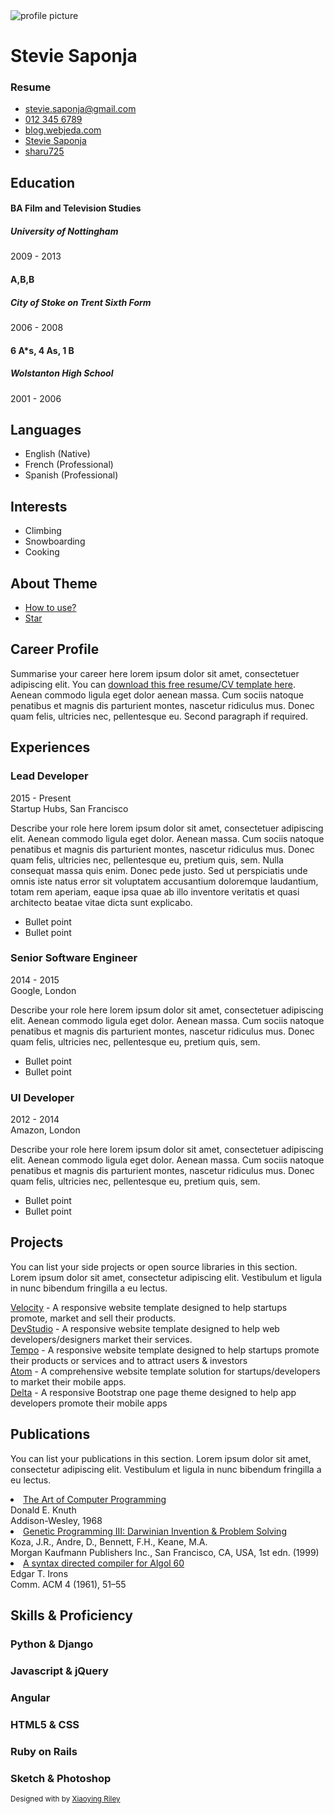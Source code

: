 
<!DOCTYPE html>
<!--[if IE 8]> <html lang="en" class="ie8"> <![endif]-->
<!--[if IE 9]> <html lang="en" class="ie9"> <![endif]-->
<!--[if !IE]><!--> <html lang="en"> <!--<![endif]-->
<head>
<title>My Resume</title>

<meta charset="utf-8">
<meta http-equiv="X-UA-Compatible" content="IE=edge">
<meta name="viewport" content="width=device-width, initial-scale=1.0">
<meta name="description" content="A beautiful Jekyll theme for creating resume">

<link rel="shortcut icon" href="favicon.ico">

<link rel="stylesheet" href="/online-cv/assets/plugins/bootstrap/css/bootstrap.min.css">

<link rel="stylesheet" href="/online-cv/assets/plugins/font-awesome/css/all.css">

<link id="theme-style" rel="stylesheet" href="/online-cv/assets/css/main.css">

<!--[if lt IE 9]>
      <script src="https://oss.maxcdn.com/html5shiv/3.7.2/html5shiv.min.js"></script>
      <script src="https://oss.maxcdn.com/respond/1.4.2/respond.min.js"></script>
    <![endif]-->
</head>
<body>
<div class="wrapper">
<div class="sidebar-wrapper">
<div class="profile-container">
<img class="avatar" src="/online-cv/assets/images/profile.png" alt="profile picture" />
<h1 class="name">Stevie Saponja</h1>
<h3 class="tagline">Resume</h3>
</div>
<div class="contact-container container-block">
<ul class="list-unstyled contact-list">
<li class="email"><i class="fas fa-envelope"></i>
<a href="mailto:stevie.saponja@gmail.com">stevie.saponja@gmail.com</a>
</li>
<li class="phone"><i class="fas fa-phone"></i>
<a href="tel:012 345 6789">012 345 6789</a>
</li>
<li class="website"><i class="fas fa-globe-americas"></i>
<a href="http://blog.webjeda.com" target="_blank">blog.webjeda.com</a>
</li>
<li class="linkedin"><i class="fab fa-linkedin"></i>
<a href="https://www.linkedin.com/in/stevie-saponja-4161531a/" target="_blank">Stevie Saponja</a>
</li>
<li class="github"><i class="fab fa-github"></i>
<a href="https://github.com/sharu725" target="_blank">sharu725</a>

</li>
</ul>
</div>
<div class="education-container container-block">
<h2 class="container-block-title">
Education
</h2>
<div class="item">
<h4 class="degree">BA Film and Television Studies</h4>
<h5 class="meta">University of Nottingham</h5>
<div class="time">2009 - 2013</div>
</div>
<div class="item">
<h4 class="A-Levels">A,B,B</h4>
<h5 class="meta">City of Stoke on Trent Sixth Form</h5>
<div class="time">2006 - 2008</div>
</div>
<div class="item">
<h4 class="GCSEs">6 A*s, 4 As, 1 B</h4>
<h5 class="meta">Wolstanton High School</h5>
<div class="time">2001 - 2006</div>
</div>
<div class="languages-container container-block">
<h2 class="container-block-title">
Languages
</h2>
<ul class="list-unstyled interests-list">
<li>
English
<span class="lang-desc">(Native)</span>
</li>
<li>
French
<span class="lang-desc">(Professional)</span>
</li>
<li>
Spanish
<span class="lang-desc">(Professional)</span>
</li>
</ul>
</div>
<div class="interests-container container-block">
<h2 class="container-block-title">
Interests
</h2>
<ul class="list-unstyled interests-list">
<li>Climbing</li>
<li>Snowboarding</li>
<li>Cooking</li>
</ul>
</div>
<div class="remove-container container-block">
<h2 class="container-block-title">
About Theme
</h2>
<ul class="list-unstyled interests-list">
<li><a target="_blank" href="https://www.youtube.com/watch?v=Jnmj1dXDbNk">How to use?</a></li>
<li><a class="github-button" href="https://github.com/sharu725/online-cv" data-icon="octicon-star" data-show-count="true" aria-label="Star sharu725/online-cv on GitHub">Star</a>
<script async defer src="https://buttons.github.io/buttons.js"></script>
</ul>
</div>
</div>
<div class="main-wrapper">
<section class="section summary-section">
<h2 class="section-title">
<span class="fa-stack fa-xs">
<i class="fas fa-circle fa-stack-2x"></i>
<i class="fas fa-user fa-stack-1x fa-inverse"></i>
</span>
Career Profile
</h2>
<div class="summary">
<p>Summarise your career here lorem ipsum dolor sit amet, consectetuer
adipiscing elit. You can <a href="">download this free resume/CV template here</a>.
Aenean commodo ligula eget dolor aenean massa. Cum sociis natoque
penatibus et magnis dis parturient montes, nascetur ridiculus mus.
Donec quam felis, ultricies nec, pellentesque eu.
Second paragraph if required.</p>
</div>
</section>
<section class="section experiences-section">
<h2 class="section-title">
<span class="fa-stack fa-xs">
<i class="fas fa-circle fa-stack-2x"></i>
<i class="fas fa-briefcase fa-stack-1x fa-inverse"></i>
</span>
Experiences
</h2>
<div class="item">
<div class="meta">
<div class="upper-row">
<h3 class="job-title">Lead Developer</h3>
<div class="time">2015 - Present</div>
</div>
<div class="company">Startup Hubs, San Francisco</div>
</div>
<div class="details">
<p>Describe your role here lorem ipsum dolor sit amet, consectetuer
adipiscing elit. Aenean commodo ligula eget dolor. Aenean massa.
Cum sociis natoque penatibus et magnis dis parturient montes,
nascetur ridiculus mus. Donec quam felis, ultricies nec,
pellentesque eu, pretium quis, sem. Nulla consequat massa quis
enim. Donec pede justo. Sed ut perspiciatis unde omnis iste natus
error sit voluptatem accusantium doloremque laudantium, totam rem
aperiam, eaque ipsa quae ab illo inventore veritatis et quasi
architecto beatae vitae dicta sunt explicabo.</p>
<ul>
<li>Bullet point</li>
<li>Bullet point</li>
</ul>
</div>
</div>
<div class="item">
<div class="meta">
<div class="upper-row">
<h3 class="job-title">Senior Software Engineer</h3>
<div class="time">2014 - 2015</div>
</div>
<div class="company">Google, London</div>
</div>
<div class="details">
<p>Describe your role here lorem ipsum dolor sit amet, consectetuer
adipiscing elit. Aenean commodo ligula eget dolor. Aenean massa.
Cum sociis natoque penatibus et magnis dis parturient montes,
nascetur ridiculus mus. Donec quam felis, ultricies nec,
pellentesque eu, pretium quis, sem.</p>
<ul>
<li>Bullet point</li>
<li>Bullet point</li>
</ul>
</div>
</div>
<div class="item">
<div class="meta">
<div class="upper-row">
<h3 class="job-title">UI Developer</h3>
<div class="time">2012 - 2014</div>
</div>
<div class="company">Amazon, London</div>
</div>
<div class="details">
<p>Describe your role here lorem ipsum dolor sit amet, consectetuer
adipiscing elit. Aenean commodo ligula eget dolor. Aenean massa.
Cum sociis natoque penatibus et magnis dis parturient montes,
nascetur ridiculus mus. Donec quam felis, ultricies nec,
pellentesque eu, pretium quis, sem.</p>
<ul>
<li>Bullet point</li>
<li>Bullet point</li>
</ul>
</div>
</div>
</section>
<section class="section projects-section">
<h2 class="section-title">
<span class="fa-stack fa-xs">
<i class="fas fa-circle fa-stack-2x"></i>
 <i class="fas fa-archive fa-stack-1x fa-inverse"></i>
</span>
Projects
</h2>
<div class="intro">
<p>You can list your side projects or open source libraries in this section. Lorem ipsum dolor sit amet, consectetur adipiscing elit. Vestibulum et ligula in nunc bibendum fringilla a eu lectus.
</p>
</div>
<div class="item">
<span class="project-title">
<a href="#hook" target="_blank">Velocity</a>
</span>
- <span class="project-tagline">A responsive website template designed to help startups promote, market and sell their products.</span>
</div>
<div class="item">
<span class="project-title">
<a href="#" target="_blank">DevStudio</a>
</span>
- <span class="project-tagline">A responsive website template designed to help web developers/designers market their services.</span>
</div>
<div class="item">
<span class="project-title">
<a href="#" target="_blank">Tempo</a>
</span>
- <span class="project-tagline">A responsive website template designed to help startups promote their products or services and to attract users &amp; investors</span>
</div>
<div class="item">
<span class="project-title">
<a href="#" target="_blank">Atom</a>
</span>
- <span class="project-tagline">A comprehensive website template solution for startups/developers to market their mobile apps.</span>
</div>
<div class="item">
<span class="project-title">
<a href="#" target="_blank">Delta</a>
</span>
- <span class="project-tagline">A responsive Bootstrap one page theme designed to help app developers promote their mobile apps</span>
</div>
</section>
<section class="section publications-section">
<h2 class="section-title">
<span class="fa-stack fa-xs">
<i class="fas fa-circle fa-stack-2x"></i>
<i class="fas fa-file-alt fa-stack-1x fa-inverse"></i>
</span>
Publications
</h2>
<div class="intro">
<p>You can list your publications in this section. Lorem ipsum dolor sit
amet, consectetur adipiscing elit. Vestibulum et ligula in nunc
bibendum fringilla a eu lectus.</p>
</div>
<div class="item">
<li><a href="#">The Art of Computer Programming</a></li>
<div class="publication-authors">Donald E. Knuth</div>
<div class="publication-conference">Addison-Wesley, 1968</div>
</div>
<div class="item">
<li><a href="#">Genetic Programming III: Darwinian Invention &amp; Problem Solving</a></li>
<div class="publication-authors">Koza, J.R., Andre, D., Bennett, F.H., Keane, M.A.</div>
<div class="publication-conference">Morgan Kaufmann Publishers Inc., San Francisco, CA, USA, 1st edn. (1999)</div>
</div>
<div class="item">
<li><a href="#">A syntax directed compiler for Algol 60</a></li>
<div class="publication-authors">Edgar T. Irons</div>
<div class="publication-conference">Comm. ACM 4 (1961), 51–55</div>
</div>
</section>
<section class="skills-section section">
<h2 class="section-title">
<span class="fa-stack fa-xs">
<i class="fas fa-circle fa-stack-2x"></i>
<i class="fas fa-wrench fa-stack-1x fa-inverse"></i>
</span>
Skills &amp; Proficiency
</h2>
<div class="skillset">
<div class="item">
<h3 class="level-title">Python & Django</h3>
<div class="level-bar">
<div class="level-bar-inner" data-level="98%">
</div>
</div>
</div>
<div class="item">
<h3 class="level-title">Javascript & jQuery</h3>
<div class="level-bar">
<div class="level-bar-inner" data-level="98%">
</div>
</div>
</div>
<div class="item">
<h3 class="level-title">Angular</h3>
<div class="level-bar">
<div class="level-bar-inner" data-level="98%">
</div>
</div>
</div>
<div class="item">
<h3 class="level-title">HTML5 & CSS</h3>
<div class="level-bar">
<div class="level-bar-inner" data-level="95%">
</div>
</div>
</div>
<div class="item">
<h3 class="level-title">Ruby on Rails</h3>
<div class="level-bar">
<div class="level-bar-inner" data-level="85%">
</div>
</div>
</div>
<div class="item">
<h3 class="level-title">Sketch & Photoshop</h3>
<div class="level-bar">
<div class="level-bar-inner" data-level="60%">
</div>
</div>
</div>
</div>
</section>
</div>
</div>
<footer class="footer">
<div class="text-center">

<small class="copyright">Designed with <i class="fas fa-heart"></i> by <a href="http://themes.3rdwavemedia.com" target="_blank" rel="nofollow">Xiaoying Riley</a>
</small>
</div>
</footer>

<script type="text/javascript" src="/online-cv/assets/plugins/jquery-1.11.3.min.js"></script>
<script type="text/javascript" src="/online-cv/assets/plugins/bootstrap/js/bootstrap.min.js"></script>

<script type="text/javascript" src="/online-cv/assets/js/main.js"></script>

<script>
  (function (i, s, o, g, r, a, m) {
    i['GoogleAnalyticsObject'] = r;
    i[r] = i[r] || function () {
      (i[r].q = i[r].q || []).push(arguments)
    }, i[r].l = 1 * new Date();
    a = s.createElement(o),
      m = s.getElementsByTagName(o)[0];
    a.async = 1;
    a.src = g;
    m.parentNode.insertBefore(a, m)
  })(window, document, 'script', '//www.google-analytics.com/analytics.js', 'ga');
  ga('create', 'UA-83979019-1', 'auto');
  ga('send', 'pageview');
</script>
</body>
</html>
